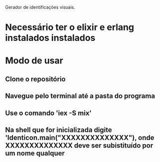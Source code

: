 Gerador de identificações visuais.

# Necessário ter o elixir e erlang instalados instalados

# Modo de usar
## Clone o repositório
## Navegue pelo terminal até a pasta do programa
## Use o comando 'iex -S mix'
## Na shell que for inicializada digite 'Identicon.main("XXXXXXXXXXXXXX"), onde XXXXXXXXXXXXXX deve ser subistituído por um nome qualquer
